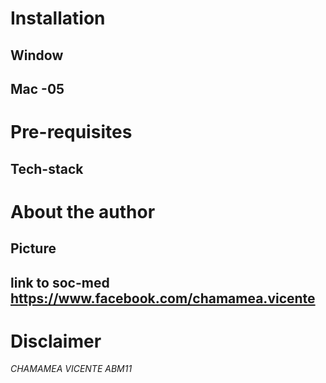 # Installation 
  ## Window
  
  ## Mac -05
  
  
# Pre-requisites
  ## Tech-stack


# About the author
  ## Picture
  ## link to soc-med https://www.facebook.com/chamamea.vicente

# Disclaimer
*CHAMAMEA VICENTE*
 _ABM11_
